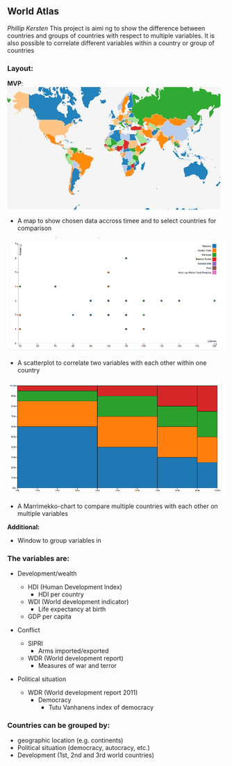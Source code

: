 ## World Atlas
*Phillip Kersten*
This project is aimi
ng to show the difference between countries and groups of countries with respect to multiple variables.
It is also possible to correlate different variables within a country or group of countries

### Layout:
**MVP**:
![World-map in d3](/doc/world.png)
- A map to show chosen data accross timee and to select countries for comparison

![Scatterplot in d3](doc/scatter.png)
- A scatterplot to correlate two variables with each other within one country

![Marrimekko in d3](doc/marimekko.png)
- A Marrimekko-chart to compare multiple countries with each other on multiple variables

**Additional:**
- Window to group variables in

### The variables are:
- Development/wealth
  - HDI (Human Development Index)
    - HDI per country
  - WDI (World development indicator)
    - Life expectancy at birth
  - GDP per capita

- Conflict
  - SIPRI
    - Arms imported/exported
  - WDR (World development report)
    - Measures of war and terror

- Political situation
  - WDR (World development report 2011)
    - Democracy
      - Tutu Vanhanens index of democracy

### Countries can be grouped by:
- geographic location (e.g. continents)
- Political situation (democracy, autocracy, etc.)
- Development (1st, 2nd and 3rd world countries)
